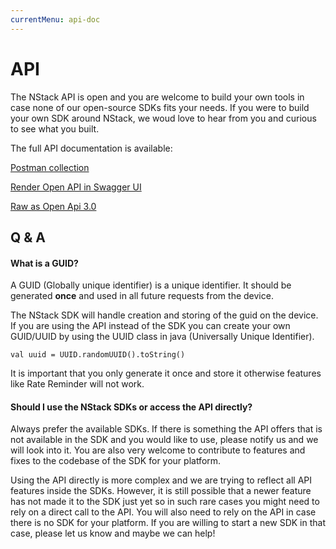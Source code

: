 ```yaml
---
currentMenu: api-doc
---
```


# API 

The NStack API is open and you are welcome to build your own tools in case none of our open-source SDKs fits your needs. If you were to build your own SDK around NStack, we woud love to hear from you and curious to see what you built.

The full API documentation is available:

[Postman collection](https://documenter.getpostman.com/view/12675/S1a8yjgk)

[Render Open API in Swagger UI](https://nstack-io.github.io/nstack-swagger-ui/)

[Raw as Open Api 3.0](https://raw.githubusercontent.com/nstack-io/docs/master/api/2-0/openapi-3-0.yaml)

## Q & A

#### What is a GUID?
A GUID (Globally unique identifier) is a unique identifier. It should be generated **once** and used in all future requests from the device.

The NStack SDK will handle creation and storing of the guid on the device.  If you are using the API instead of the SDK  you can create your own GUID/UUID by using the UUID class in java (Universally Unique Identifier).

`val uuid = UUID.randomUUID().toString()`  

It is important that you only generate it once and store it otherwise features like Rate Reminder will not work. 


#### Should I use the NStack SDKs or access the API directly? 
Always prefer the available SDKs. If there is something the API offers that is not available in the SDK and you would like to use, please notify us and we will look into it. You are also very welcome to contribute to features and fixes to the codebase of the SDK for your platform. 

Using the API directly is more complex and we are trying to reflect all API features inside the SDKs. However, it is still possible that a newer feature has not made it to the SDK just yet so in such rare cases you might need to rely on a direct call to the API. You will also need to rely on the API in case there is no SDK for your platform. If you are willing to start a new SDK in that case, please let us know and maybe we can help!
